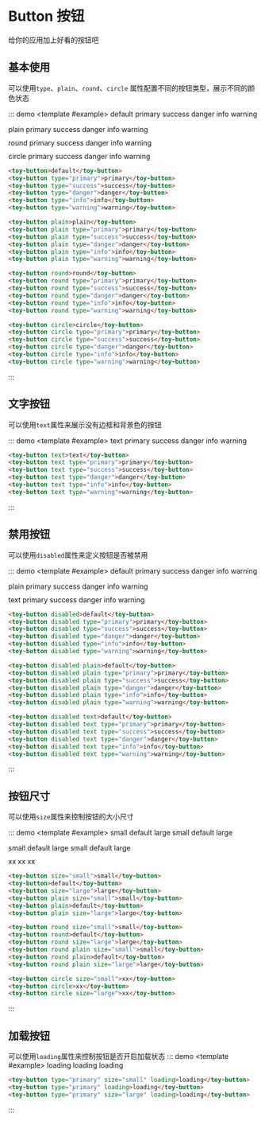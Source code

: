 # Button 按钮

给你的应用加上好看的按钮吧


## 基本使用

可以使用`type`、`plain`、`round`、`circle` 属性配置不同的按钮类型，展示不同的颜色状态

::: demo
<template #example>
<toy-button>default</toy-button>
<toy-button type="primary">primary</toy-button>
<toy-button type="success">success</toy-button>
<toy-button type="danger">danger</toy-button>
<toy-button type="info">info</toy-button>
<toy-button type="warning">warning</toy-button>
<div style="margin:10px 0"></div>
<toy-button plain>plain</toy-button>
<toy-button plain type="primary">primary</toy-button>
<toy-button plain type="success">success</toy-button>
<toy-button plain type="danger">danger</toy-button>
<toy-button plain type="info">info</toy-button>
<toy-button plain type="warning">warning</toy-button>
<div style="margin:10px 0"></div>
<toy-button round>round</toy-button>
<toy-button round type="primary">primary</toy-button>
<toy-button round type="success">success</toy-button>
<toy-button round type="danger">danger</toy-button>
<toy-button round type="info">info</toy-button>
<toy-button round type="warning">warning</toy-button>
<div style="margin:10px 0"></div>
<toy-button circle>circle</toy-button>
<toy-button circle type="primary">primary</toy-button>
<toy-button circle type="success">success</toy-button>
<toy-button circle type="danger">danger</toy-button>
<toy-button circle type="info">info</toy-button>
<toy-button circle type="warning">warning</toy-button>
</template>


```html
<toy-button>default</toy-button>
<toy-button type="primary">primary</toy-button>
<toy-button type="success">success</toy-button>
<toy-button type="danger">danger</toy-button>
<toy-button type="info">info</toy-button>
<toy-button type="warning">warning</toy-button>

<toy-button plain>plain</toy-button>
<toy-button plain type="primary">primary</toy-button>
<toy-button plain type="success">success</toy-button>
<toy-button plain type="danger">danger</toy-button>
<toy-button plain type="info">info</toy-button>
<toy-button plain type="warning">warning</toy-button>

<toy-button round>round</toy-button>
<toy-button round type="primary">primary</toy-button>
<toy-button round type="success">success</toy-button>
<toy-button round type="danger">danger</toy-button>
<toy-button round type="info">info</toy-button>
<toy-button round type="warning">warning</toy-button>

<toy-button circle>circle</toy-button>
<toy-button circle type="primary">primary</toy-button>
<toy-button circle type="success">success</toy-button>
<toy-button circle type="danger">danger</toy-button>
<toy-button circle type="info">info</toy-button>
<toy-button circle type="warning">warning</toy-button>
```

:::


## 文字按钮

可以使用`text`属性来展示没有边框和背景色的按钮

::: demo
<template #example>
<toy-button text>text</toy-button>
<toy-button text type="primary">primary</toy-button>
<toy-button text type="success">success</toy-button>
<toy-button text type="danger">danger</toy-button>
<toy-button text type="info">info</toy-button>
<toy-button text type="warning">warning</toy-button>
</template>


```html
<toy-button text>text</toy-button>
<toy-button text type="primary">primary</toy-button>
<toy-button text type="success">success</toy-button>
<toy-button text type="danger">danger</toy-button>
<toy-button text type="info">info</toy-button>
<toy-button text type="warning">warning</toy-button>
```
:::


## 禁用按钮

可以使用`disabled`属性来定义按钮是否被禁用

::: demo
<template #example>
<toy-button disabled>default</toy-button>
<toy-button disabled type="primary">primary</toy-button>
<toy-button disabled type="success">success</toy-button>
<toy-button disabled type="danger">danger</toy-button>
<toy-button disabled type="info">info</toy-button>
<toy-button disabled type="warning">warning</toy-button>
<div style="margin:10px 0"></div>
<toy-button disabled plain>plain</toy-button>
<toy-button disabled plain type="primary">primary</toy-button>
<toy-button disabled plain type="success">success</toy-button>
<toy-button disabled plain type="danger">danger</toy-button>
<toy-button disabled plain type="info">info</toy-button>
<toy-button disabled plain type="warning">warning</toy-button>
<div style="margin:10px 0"></div>
<toy-button disabled text>text</toy-button>
<toy-button disabled text type="primary">primary</toy-button>
<toy-button disabled text type="success">success</toy-button>
<toy-button disabled text type="danger">danger</toy-button>
<toy-button disabled text type="info">info</toy-button>
<toy-button disabled text type="warning">warning</toy-button>
</template>


```html
<toy-button disabled>default</toy-button>
<toy-button disabled type="primary">primary</toy-button>
<toy-button disabled type="success">success</toy-button>
<toy-button disabled type="danger">danger</toy-button>
<toy-button disabled type="info">info</toy-button>
<toy-button disabled type="warning">warning</toy-button>

<toy-button disabled plain>default</toy-button>
<toy-button disabled plain type="primary">primary</toy-button>
<toy-button disabled plain type="success">success</toy-button>
<toy-button disabled plain type="danger">danger</toy-button>
<toy-button disabled plain type="info">info</toy-button>
<toy-button disabled plain type="warning">warning</toy-button>

<toy-button disabled text>default</toy-button>
<toy-button disabled text type="primary">primary</toy-button>
<toy-button disabled text type="success">success</toy-button>
<toy-button disabled text type="danger">danger</toy-button>
<toy-button disabled text type="info">info</toy-button>
<toy-button disabled text type="warning">warning</toy-button>
```
:::

## 按钮尺寸

可以使用`size`属性来控制按钮的大小尺寸

::: demo
<template #example>
<toy-button size="small">small</toy-button>
<toy-button>default</toy-button>
<toy-button size="large">large</toy-button>
<toy-button plain size="small">small</toy-button>
<toy-button plain>default</toy-button>
<toy-button plain size="large">large</toy-button>
<div style="margin:10px 0"></div>
<toy-button round size="small">small</toy-button>
<toy-button round>default</toy-button>
<toy-button round size="large">large</toy-button>
<toy-button round plain size="small">small</toy-button>
<toy-button round plain>default</toy-button>
<toy-button round plain size="large">large</toy-button>
<div style="margin:10px 0"></div>
<toy-button circle size="small">xx</toy-button>
<toy-button circle>xx</toy-button>
<toy-button circle size="large">xx</toy-button>
</template>


```html
<toy-button size="small">small</toy-button>
<toy-button>default</toy-button>
<toy-button size="large">large</toy-button>
<toy-button plain size="small">small</toy-button>
<toy-button plain>default</toy-button>
<toy-button plain size="large">large</toy-button>

<toy-button round size="small">small</toy-button>
<toy-button round>default</toy-button>
<toy-button round size="large">large</toy-button>
<toy-button round plain size="small">small</toy-button>
<toy-button round plain>default</toy-button>
<toy-button round plain size="large">large</toy-button>

<toy-button circle size="small">xx</toy-button>
<toy-button circle>xx</toy-button>
<toy-button circle size="large">xx</toy-button>
```
:::
## 加载按钮

可以使用`loading`属性来控制按钮是否开启加载状态
::: demo
<template #example>
<toy-button type="primary" size="small" loading>loading</toy-button>
<toy-button type="primary" loading>loading</toy-button>
<toy-button type="primary" size="large" loading>loading</toy-button>
</template>

```html
<toy-button type="primary" size="small" loading>loading</toy-button>
<toy-button type="primary" loading>loading</toy-button>
<toy-button type="primary" size="large" loading>loading</toy-button>
```
:::